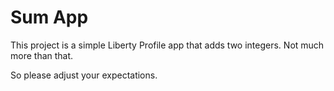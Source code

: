 # Sum App

This project is a simple Liberty Profile app that adds two integers.  Not much more than that.

So please adjust your expectations.



